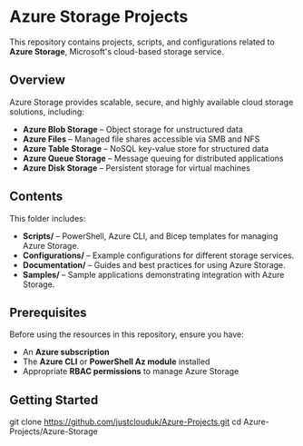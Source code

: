 # Azure Storage Projects

This repository contains projects, scripts, and configurations related to **Azure Storage**, Microsoft's cloud-based storage service.

## Overview
Azure Storage provides scalable, secure, and highly available cloud storage solutions, including:
- **Azure Blob Storage** – Object storage for unstructured data
- **Azure Files** – Managed file shares accessible via SMB and NFS
- **Azure Table Storage** – NoSQL key-value store for structured data
- **Azure Queue Storage** – Message queuing for distributed applications
- **Azure Disk Storage** – Persistent storage for virtual machines

## Contents
This folder includes:
- **Scripts/** – PowerShell, Azure CLI, and Bicep templates for managing Azure Storage.
- **Configurations/** – Example configurations for different storage services.
- **Documentation/** – Guides and best practices for using Azure Storage.
- **Samples/** – Sample applications demonstrating integration with Azure Storage.

## Prerequisites
Before using the resources in this repository, ensure you have:
- An **Azure subscription**
- The **Azure CLI** or **PowerShell Az module** installed
- Appropriate **RBAC permissions** to manage Azure Storage

## Getting Started
git clone https://github.com/justclouduk/Azure-Projects.git
cd Azure-Projects/Azure-Storage

